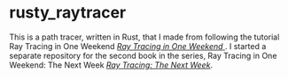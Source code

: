 # rusty_raytracer

This is a path tracer, written in Rust, that I made from following the tutorial Ray Tracing in One Weekend
<a href="https://raytracing.github.io/books/RayTracingInOneWeekend.html">
    <cite>Ray Tracing in One Weekend</cite>
</a>. I started a separate repository for the second book in the series, Ray Tracing in One Weekend: The Next Week [_Ray Tracing: The Next Week_](https://raytracing.github.io/books/RayTracingTheNextWeek.html).